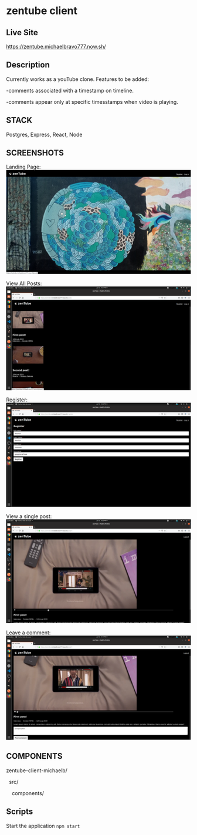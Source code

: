 # zentube client

## Live Site

https://zentube.michaelbravo777.now.sh/

## Description

Currently works as a youTube clone.  Features to be added:

-comments associated with a timestamp on timeline.

-comments appear only at specific timesstamps when video is playing.

## STACK

Postgres, Express, React, Node

## SCREENSHOTS

Landing Page:
![screenshot](/screenshots/landing.png?raw=true)

View All Posts:
![screenshot](/screenshots/posts.png?raw=true)

Register:
![screenshot](/screenshots/register.png?raw=true)

View a single post:
![screenshot](/screenshots/view-post.png?raw=true)

Leave a comment:
![screenshot](/screenshots/leave-comment.png?raw=true)

## COMPONENTS
zentube-client-michaelb/

&nbsp;&nbsp;src/

&nbsp;&nbsp;&nbsp;&nbsp;components/
           <!-- App/
              App.js              Main routes
          CommentForm/
             CommentForm.js       CommentForm
          Header/
             Header.js            Header / Navigation
          LoginForm/
             LoginForm.js         Login Form
          PostListItem/
             PostListItem.js      List all posts
          RegistrationForm/
             RegistrationForm.js  Registration Form
          Utils/
             Utils.js             Various Utilites
          VideoPlayer/
             VideoPlayer.js       HTML5 video player -->

## Scripts

Start the application `npm start`
